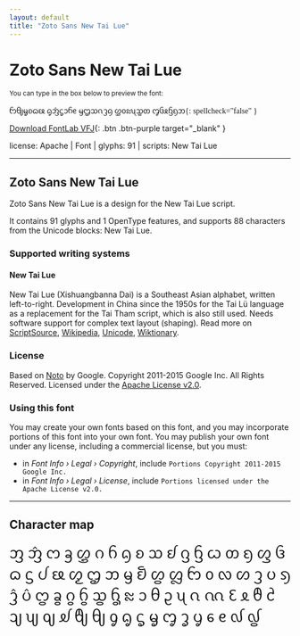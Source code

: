 ```yaml
---
layout: default
title: "Zoto Sans New Tai Lue"
---
```


# Zoto Sans New Tai Lue

<small>You can type in the box below to preview the font:</small>

<div contenteditable="true" class="texteditor" style="font-family: 'Zoto Sans New Tai Lue';">
ᦝᧀᧄᦈᦒᦕ ᧂᦁᧃᦱᦆᧉ ᦙᦗᦉᦵᦡᦇ ᦄᦞᦰᦴᦪᦎ ᧅᦑᦸᦌᦏᦘ{: spellcheck="false" }
</div>

[Download FontLab VFJ](https://downgit.github.io/#/home?url=https://github.com/fontlabcom/getgo-fonts/blob/main/getgo-fonts/apache/zotosans/zotosans-newtailue.vfj){: .btn .btn-purple target="_blank" }

license: Apache \| Font \| glyphs: 91 \| scripts: New Tai Lue

---


## Zoto Sans New Tai Lue

Zoto Sans New Tai Lue is a design for the New Tai Lue script.

It contains 91 glyphs and 1 OpenType features, and supports 88 characters from the Unicode blocks: New Tai Lue.


### Supported writing systems


#### New Tai Lue

New Tai Lue (Xishuangbanna Dai) is a Southeast Asian alphabet, written left-to-right. Development in China since the 1950s for the Tai Lü language as a replacement for the Tai Tham script, which is also still used. Needs software support for complex text layout (shaping). Read more on [ScriptSource](https://scriptsource.org/scr/Talu), [Wikipedia](https://en.wikipedia.org/wiki/ISO_15924:Talu), [Unicode](https://www.unicode.org/versions/Unicode13.0.0/ch16.pdf#G65706), [Wiktionary](https://en.wiktionary.org/wiki/Category:New_Tai_Lue_script).


### License

Based on [Noto](https://github.com/notofonts) by Google. Copyright 2011-2015 Google Inc. All Rights Reserved. Licensed under the [Apache License v2.0](https://www.apache.org/licenses/LICENSE-2.0.txt).

### Using this font

You may create your own fonts based on this font, and you may incorporate portions of this font into your own font. You may publish your own font under any license, including a commercial license, but you must:

- in _Font Info › Legal › Copyright_, include `Portions Copyright 2011-2015 Google Inc.`
- in _Font Info › Legal › License_, include `Portions licensed under the Apache License v2.0.`


---

## Character map

<div style="font-family: 'Zoto Sans New Tai Lue'; font-size: 2em;">
ᦀ ᦁ ᦂ ᦃ ᦄ ᦅ ᦆ ᦇ ᦈ ᦉ ᦊ ᦋ ᦌ ᦍ ᦎ ᦏ ᦐ ᦑ ᦒ ᦓ ᦔ ᦕ ᦖ ᦗ ᦘ ᦙ ᦚ ᦛ ᦜ ᦝ ᦞ ᦟ ᦠ ᦡ ᦢ ᦣ ᦤ ᦥ ᦦ ᦧ ᦨ ᦩ ᦪ ᦫ ᦰ ᦱ ᦲ ᦳ ᦴ ᦵ ᦶ ᦷ ᦸ ᦹ ᦺ ᦻ ᦼ ᦽ ᦾ ᦿ ᧀ ᧁ ᧂ ᧃ ᧄ ᧅ ᧆ ᧇ ᧈ ᧉ ᧞ ᧟
</div>

